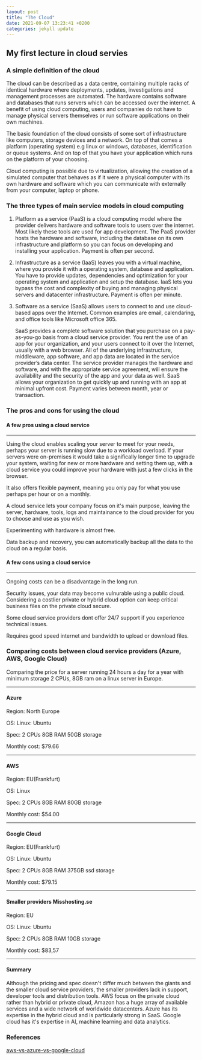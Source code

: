 ```yaml
---
layout: post
title: "The Cloud"
date: 2021-09-07 13:23:41 +0200
categories: jekyll update
---
```


## My first lecture in cloud servies

### A simple definition of the cloud

The cloud can be described as a data centre, containing multiple racks of identical hardware where deployments, updates, investigations and management processes are automated. The hardware contains software and databases that runs servers which can be accessed over the internet. A benefit of using cloud computing, users and companies do not have to manage physical servers themselves or run software applications on their own machines.

The basic foundation of the cloud consists of some sort of infrastructure like computers, storage devices and a network.
On top of that comes a platform (operating system) e.g linux or windows, databases, identification or queue systems.
And on top of that you have your application which runs on the platform of your choosing.

Cloud computing is possible due to virtualization, allowing the creation of a simulated computer that behaves as if it were a physical computer with its own hardware and software which you can communicate with externally from your computer, laptop or phone.

### The three types of main service models in cloud computing

1. Platform as a service (PaaS) is a cloud computing model where the provider delivers hardware and software tools to users over the internet.
   Most likely these tools are used for app development. The PaaS provider hosts the hardware and software, including the database on its own infrastructure and platform so you can focus on developing and installing your application. Payment is often per second.

2. Infrastructure as a service (IaaS) leaves you with a virtual machine, where you provide it with a operating system, database and application. You have to provide updates, dependencies and optimization for your operating system and application and setup the database. IaaS lets you bypass the cost and complexity of buying and managing physical servers and datacenter infrastructure. Payment is often per minute.

3. Software as a service (SaaS) allows users to connect to and use cloud-based apps over the Internet. Common examples are email, calendaring, and office tools like Microsoft office 365.

   SaaS provides a complete software solution that you purchase on a pay-as-you-go basis from a cloud service provider. You rent the use of an app for your organization, and your users connect to it over the Internet, usually with a web browser. All of the underlying infrastructure, middleware, app software, and app data are located in the service provider’s data center. The service provider manages the hardware and software, and with the appropriate service agreement, will ensure the availability and the security of the app and your data as well. SaaS allows your organization to get quickly up and running with an app at minimal upfront cost. Payment varies between month, year or transaction.

### The pros and cons for using the cloud

#### A few pros using a cloud service

---

Using the cloud enables scaling your server to meet for your needs, perhaps your server is running slow due to a workload overload. If your servers were on-premises it would take a significally longer time to upgrade your system, waiting for new or more hardware and setting them up, with a cloud service you could improve your hardware with just a few clicks in the browser.

It also offers flexible payment, meaning you only pay for what you use perhaps per hour or on a monthly.

A cloud service lets your company focus on it's main purpose, leaving the server, hardware, tools, logs and maintainance to the cloud provider for you to choose and use as you wish.

Experimenting with hardware is almost free.

Data backup and recovery, you can automatically backup all the data to the cloud on a regular basis.

#### A few cons using a cloud service

---

Ongoing costs can be a disadvantage in the long run.

Security issues, your data may become vulnurable using a public cloud. Considering a costlier private or hybrid cloud option can keep critical business files on the private cloud secure.

Some cloud service providers dont offer 24/7 support if you experience technical issues.

Requires good speed internet and bandwidth to upload or download files.

### Comparing costs between cloud service providers (Azure, AWS, Google Cloud)

Comparing the price for a server running 24 hours a day for a year with minimum storage 2 CPUs, 8GB ram on a linux server in Europe.

---

#### Azure

Region: North Europe

OS: Linux: Ubuntu

Spec: 2 CPUs 8GB RAM 50GB storage

Monthly cost: $79.66

---

#### AWS

Region: EU(Frankfurt)

OS: Linux

Spec: 2 CPUs 8GB RAM 80GB storage

Monthly cost: $54.00

---

#### Google Cloud

Region: EU(Frankfurt)

OS: Linux: Ubuntu

Spec: 2 CPUs 8GB RAM 375GB ssd storage

Monthly cost: $79.15

---

#### Smaller providers Misshosting.se

Region: EU

OS: Linux: Ubuntu

Spec: 2 CPUs 8GB RAM 10GB storage

Monthly cost: $83,57

---

#### Summary

Although the pricing and spec doesn't differ much between the giants and the smaller cloud service providers, the smaller providers lack in support, developer tools and distribution tools.
AWS focus on the private cloud rather than hybrid or private cloud, Amazon has a huge array of available services and a wide network of worldwide datacenters.
Azure has its expertise in the hybrid cloud and is particularly strong in SaaS.
Google cloud has it's expertise in AI, machine learning and data analytics.

### References

[aws-vs-azure-vs-google-cloud](https://www.datamation.com/cloud/aws-vs-azure-vs-google-cloud/)
